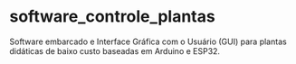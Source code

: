 # software_controle_plantas
Software embarcado e Interface Gráfica com o Usuário (GUI) para plantas didáticas de baixo custo baseadas em Arduino e ESP32.
